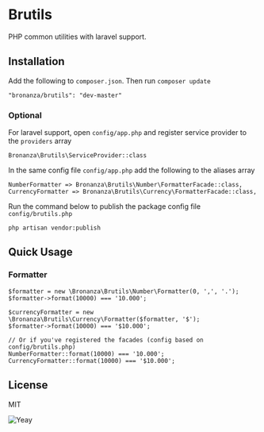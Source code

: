 # Brutils

PHP common utilities with laravel support.


## Installation
Add the following to `composer.json`. Then run `composer update`
```
"bronanza/brutils": "dev-master"
```


### Optional
For laravel support, open `config/app.php` and register service provider to the `providers` array
```
Bronanza\Brutils\ServiceProvider::class
```

In the same config file `config/app.php` add the following to the aliases array
```
NumberFormatter => Bronanza\Brutils\Number\FormatterFacade::class,
CurrencyFormatter => Bronanza\Brutils\Currency\FormatterFacade::class,
```

Run the command below to publish the package config file `config/brutils.php`
```
php artisan vendor:publish
```


## Quick Usage
### Formatter
```
$formatter = new \Bronanza\Brutils\Number\Formatter(0, ',', '.');
$formatter->format(10000) === '10.000';

$currencyFormatter = new \Bronanza\Brutils\Currency\Formatter($formatter, '$');
$formatter->format(10000) === '$10.000';

// Or if you've registered the facades (config based on config/brutils.php)
NumberFormatter::format(10000) === '10.000';
CurrencyFormatter::format(10000) === '$10.000';
```


## License
MIT

![Yeay](https://media.giphy.com/media/rEbJjSjoS8qYM/giphy.gif)
